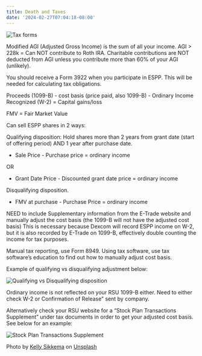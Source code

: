 ```yaml
---
title: Death and Taxes
date: '2024-02-27T07:04:18-08:00'
---
```

![Tax forms](/img/blog/taxes.jpg)

Modified AGI (Adjusted Gross Income) is the sum of all your income.  AGI > 228k = Can NOT contribute to Roth IRA.  Charitable contributions are NOT deducted from AGI unless you contribute more than 60% of your AGI (unlikely).

You should receive a Form 3922 when you participate in ESPP.  This will be needed for calculating tax obligations.

Proceeds (1099-B) - cost basis (price paid, also 1099-B)  -  Ordinary Income Recognized (W-2) = Capital gains/loss

FMV = Fair Market Value

Can sell ESPP shares in 2 ways:

Qualifying disposition: Hold shares more than 2 years from grant date (start of offering period) AND 1 year after purchase date. 

* Sale Price - Purchase price = ordinary income 

OR

* Grant Date Price - Discounted grant date price = ordinary income 

Disqualifying disposition.

* FMV at purchase - Purchase Price = ordinary income 

NEED to include Supplementary information from the E-Trade website and manually adjust the cost basis (the 1099-B will not have the adjusted cost basis) This is necessary because Dexcom will record ESPP income on W-2, but it is also recorded by E-Trade on 1099-B, effectively double counting the income for tax purposes. 

Manual tax reporting, use Form 8949.  Using tax software, use tax software’s education to find out how to manually adjust cost basis.

Example of qualifying vs disqualifying adjustment below:



![Qualifying vs Disqualifying disposition](/img/blog/qualifying.jpg)

Ordinary income is not reflected on your RSU 1099-B either.  Need to either check W-2 or Confirmation of Release” sent by company. 

Alternatively check your RSU website for a “Stock Plan Transactions Supplement” under tax documents in order to get your adjusted cost basis. See below for an example:

![Stock Plan Transactions Supplement](/img/blog/transactions.png)

Photo by <a href="https://unsplash.com/@kellysikkema?utm_content=creditCopyText&utm_medium=referral&utm_source=unsplash">Kelly Sikkema</a> on <a href="https://unsplash.com/photos/white-printed-paper-8DEDp6S93Po?utm_content=creditCopyText&utm_medium=referral&utm_source=unsplash">Unsplash</a>
